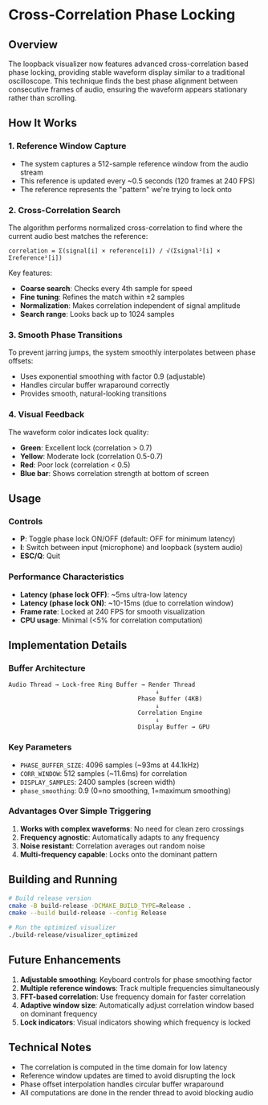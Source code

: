 # Cross-Correlation Phase Locking

## Overview

The loopback visualizer now features advanced cross-correlation based phase locking, providing stable waveform display similar to a traditional oscilloscope. This technique finds the best phase alignment between consecutive frames of audio, ensuring the waveform appears stationary rather than scrolling.

## How It Works

### 1. Reference Window Capture
- The system captures a 512-sample reference window from the audio stream
- This reference is updated every ~0.5 seconds (120 frames at 240 FPS)
- The reference represents the "pattern" we're trying to lock onto

### 2. Cross-Correlation Search
The algorithm performs normalized cross-correlation to find where the current audio best matches the reference:

```
correlation = Σ(signal[i] × reference[i]) / √(Σsignal²[i] × Σreference²[i])
```

Key features:
- **Coarse search**: Checks every 4th sample for speed
- **Fine tuning**: Refines the match within ±2 samples
- **Normalization**: Makes correlation independent of signal amplitude
- **Search range**: Looks back up to 1024 samples

### 3. Smooth Phase Transitions
To prevent jarring jumps, the system smoothly interpolates between phase offsets:
- Uses exponential smoothing with factor 0.9 (adjustable)
- Handles circular buffer wraparound correctly
- Provides smooth, natural-looking transitions

### 4. Visual Feedback
The waveform color indicates lock quality:
- **Green**: Excellent lock (correlation > 0.7)
- **Yellow**: Moderate lock (correlation 0.5-0.7)
- **Red**: Poor lock (correlation < 0.5)
- **Blue bar**: Shows correlation strength at bottom of screen

## Usage

### Controls
- **P**: Toggle phase lock ON/OFF (default: OFF for minimum latency)
- **I**: Switch between input (microphone) and loopback (system audio)
- **ESC/Q**: Quit

### Performance Characteristics
- **Latency (phase lock OFF)**: ~5ms ultra-low latency
- **Latency (phase lock ON)**: ~10-15ms (due to correlation window)
- **Frame rate**: Locked at 240 FPS for smooth visualization
- **CPU usage**: Minimal (<5% for correlation computation)

## Implementation Details

### Buffer Architecture
```
Audio Thread → Lock-free Ring Buffer → Render Thread
                                         ↓
                                    Phase Buffer (4KB)
                                         ↓
                                    Correlation Engine
                                         ↓
                                    Display Buffer → GPU
```

### Key Parameters
- `PHASE_BUFFER_SIZE`: 4096 samples (~93ms at 44.1kHz)
- `CORR_WINDOW`: 512 samples (~11.6ms) for correlation
- `DISPLAY_SAMPLES`: 2400 samples (screen width)
- `phase_smoothing`: 0.9 (0=no smoothing, 1=maximum smoothing)

### Advantages Over Simple Triggering
1. **Works with complex waveforms**: No need for clean zero crossings
2. **Frequency agnostic**: Automatically adapts to any frequency
3. **Noise resistant**: Correlation averages out random noise
4. **Multi-frequency capable**: Locks onto the dominant pattern

## Building and Running

```bash
# Build release version
cmake -B build-release -DCMAKE_BUILD_TYPE=Release .
cmake --build build-release --config Release

# Run the optimized visualizer
./build-release/visualizer_optimized
```

## Future Enhancements

1. **Adjustable smoothing**: Keyboard controls for phase smoothing factor
2. **Multiple reference windows**: Track multiple frequencies simultaneously
3. **FFT-based correlation**: Use frequency domain for faster correlation
4. **Adaptive window size**: Automatically adjust correlation window based on dominant frequency
5. **Lock indicators**: Visual indicators showing which frequency is locked

## Technical Notes

- The correlation is computed in the time domain for low latency
- Reference window updates are timed to avoid disrupting the lock
- Phase offset interpolation handles circular buffer wraparound
- All computations are done in the render thread to avoid blocking audio
